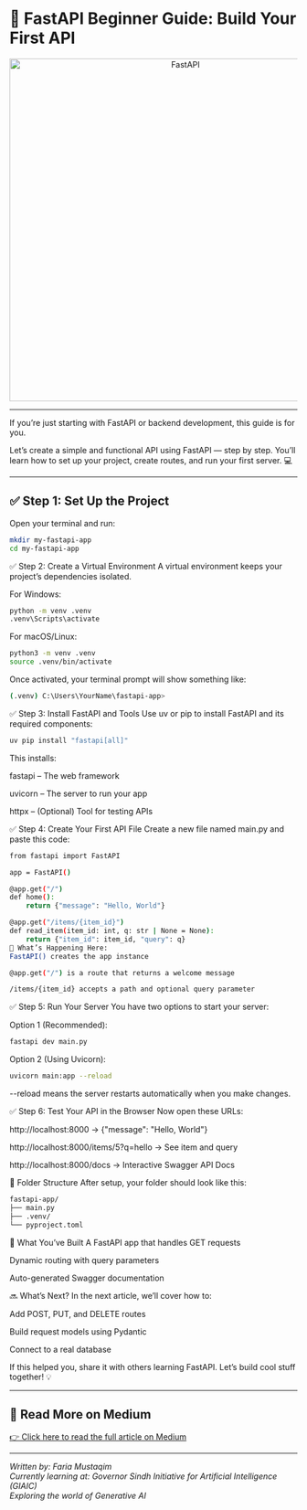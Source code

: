 # 🚀 FastAPI Beginner Guide: Build Your First API

<div align="center">
  <img src="https://fastapi.tiangolo.com/img/logo-margin/logo-teal.png" alt="FastAPI" width="600"/>
</div>

---

If you’re just starting with FastAPI or backend development, this guide is for you.

Let’s create a simple and functional API using FastAPI — step by step. You’ll learn how to set up your project, create routes, and run your first server. 💻

---

## ✅ Step 1: Set Up the Project

Open your terminal and run:

```bash
mkdir my-fastapi-app
cd my-fastapi-app
```

✅ Step 2: Create a Virtual Environment
A virtual environment keeps your project’s dependencies isolated.

For Windows:

```bash
python -m venv .venv
.venv\Scripts\activate
``` 

For macOS/Linux:
```bash
python3 -m venv .venv
source .venv/bin/activate
```

Once activated, your terminal prompt will show something like:

```bash
(.venv) C:\Users\YourName\fastapi-app>
```

✅ Step 3: Install FastAPI and Tools
Use uv or pip to install FastAPI and its required components:

```bash
uv pip install "fastapi[all]"
```

This installs:

fastapi – The web framework

uvicorn – The server to run your app

httpx – (Optional) Tool for testing APIs

✅ Step 4: Create Your First API File
Create a new file named main.py and paste this code:

```bash
from fastapi import FastAPI

app = FastAPI()

@app.get("/")
def home():
    return {"message": "Hello, World"}

@app.get("/items/{item_id}")
def read_item(item_id: int, q: str | None = None):
    return {"item_id": item_id, "query": q}
🧠 What’s Happening Here:
FastAPI() creates the app instance

@app.get("/") is a route that returns a welcome message

/items/{item_id} accepts a path and optional query parameter
```

✅ Step 5: Run Your Server
You have two options to start your server:

Option 1 (Recommended):

```bash
fastapi dev main.py
```

Option 2 (Using Uvicorn):

```bash
uvicorn main:app --reload
```

--reload means the server restarts automatically when you make changes.

✅ Step 6: Test Your API in the Browser
Now open these URLs:

http://localhost:8000 → {"message": "Hello, World"}

http://localhost:8000/items/5?q=hello → See item and query

http://localhost:8000/docs → Interactive Swagger API Docs

📁 Folder Structure
After setup, your folder should look like this:

```bash
fastapi-app/
├── main.py
├── .venv/
└── pyproject.toml
``` 

🎉 What You’ve Built
A FastAPI app that handles GET requests

Dynamic routing with query parameters

Auto-generated Swagger documentation

🔜 What’s Next?
In the next article, we’ll cover how to:

Add POST, PUT, and DELETE routes

Build request models using Pydantic

Connect to a real database

If this helped you, share it with others learning FastAPI. Let’s build cool stuff together! 💡


---

## 📖 Read More on Medium

[👉 Click here to read the full article on Medium](https://medium.com/@zainabmustaqeem123/fastapi-beginner-guide-build-your-first-api-f91823cad26d)

---

*Written by: Faria Mustaqim*  
*Currently learning at: Governor Sindh Initiative for Artificial Intelligence (GIAIC)*  
*Exploring the world of Generative AI*